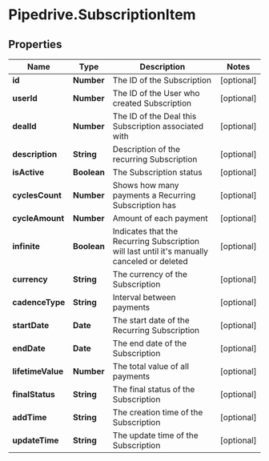 # Pipedrive.SubscriptionItem

## Properties

Name | Type | Description | Notes
------------ | ------------- | ------------- | -------------
**id** | **Number** | The ID of the Subscription | [optional] 
**userId** | **Number** | The ID of the User who created Subscription | [optional] 
**dealId** | **Number** | The ID of the Deal this Subscription associated with | [optional] 
**description** | **String** | Description of the recurring Subscription | [optional] 
**isActive** | **Boolean** | The Subscription status | [optional] 
**cyclesCount** | **Number** | Shows how many payments a Recurring Subscription has | [optional] 
**cycleAmount** | **Number** | Amount of each payment | [optional] 
**infinite** | **Boolean** | Indicates that the Recurring Subscription will last until it&#39;s manually canceled or deleted | [optional] 
**currency** | **String** | The currency of the Subscription | [optional] 
**cadenceType** | **String** | Interval between payments | [optional] 
**startDate** | **Date** | The start date of the Recurring Subscription | [optional] 
**endDate** | **Date** | The end date of the Subscription | [optional] 
**lifetimeValue** | **Number** | The total value of all payments | [optional] 
**finalStatus** | **String** | The final status of the Subscription | [optional] 
**addTime** | **String** | The creation time of the Subscription | [optional] 
**updateTime** | **String** | The update time of the Subscription | [optional] 


